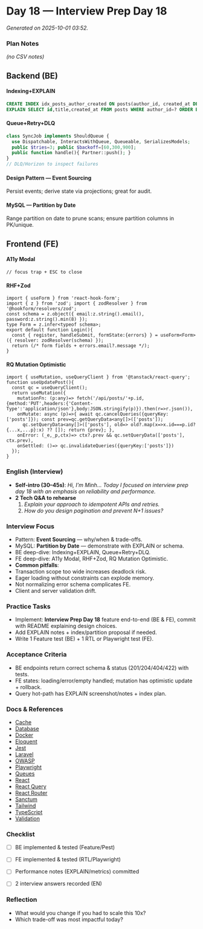 # Day 18 — Interview Prep Day 18

_Generated on 2025-10-01 03:52._

### Plan Notes
_(no CSV notes)_

## Backend (BE)

#### Indexing+EXPLAIN
```sql
CREATE INDEX idx_posts_author_created ON posts(author_id, created_at DESC);
EXPLAIN SELECT id,title,created_at FROM posts WHERE author_id=? ORDER BY created_at DESC LIMIT 20;
```

#### Queue+Retry+DLQ
```php
class SyncJob implements ShouldQueue {
  use Dispatchable, InteractsWithQueue, Queueable, SerializesModels;
  public $tries=3; public $backoff=[60,300,900];
  public function handle(){ Partner::push(); }
}
// DLQ/Horizon to inspect failures
```

#### Design Pattern — Event Sourcing
Persist events; derive state via projections; great for audit.

#### MySQL — Partition by Date
Range partition on date to prune scans; ensure partition columns in PK/unique.

## Frontend (FE)

#### A11y Modal
```tsx
// focus trap + ESC to close
```

#### RHF+Zod
```tsx
import { useForm } from 'react-hook-form';
import { z } from 'zod'; import { zodResolver } from '@hookform/resolvers/zod';
const schema = z.object({ email:z.string().email(), password:z.string().min(8) });
type Form = z.infer<typeof schema>;
export default function Login(){
  const { register, handleSubmit, formState:{errors} } = useForm<Form>({ resolver: zodResolver(schema) });
  return (/* form fields + errors.email?.message */);
}
```

#### RQ Mutation Optimistic
```tsx
import { useMutation, useQueryClient } from '@tanstack/react-query';
function useUpdatePost(){
  const qc = useQueryClient();
  return useMutation({
    mutationFn: (p:any)=> fetch('/api/posts/'+p.id,{method:'PUT',headers:{'Content-Type':'application/json'},body:JSON.stringify(p)}).then(r=>r.json()),
    onMutate: async (p)=>{ await qc.cancelQueries({queryKey:['posts']}); const prev=qc.getQueryData<any[]>(['posts']);
      qc.setQueryData<any[]>(['posts'], old=> old?.map(x=>x.id===p.id?{...x,...p}:x) ?? []); return {prev}; },
    onError: (_e,_p,ctx)=> ctx?.prev && qc.setQueryData(['posts'], ctx.prev),
    onSettled: ()=> qc.invalidateQueries({queryKey:['posts']})
  });
}
```

### English (Interview)
- **Self-intro (30–45s)**: *Hi, I'm Minh… Today I focused on interview prep day 18 with an emphasis on reliability and performance.*
- **2 Tech Q&A to rehearse**
  1) *Explain your approach to idempotent APIs and retries.*
  2) *How do you design pagination and prevent N+1 issues?*


### Interview Focus
- Pattern: **Event Sourcing** — why/when & trade-offs.
- MySQL: **Partition by Date** — demonstrate with EXPLAIN or schema.
- BE deep-dive: Indexing+EXPLAIN, Queue+Retry+DLQ.
- FE deep-dive: A11y Modal, RHF+Zod, RQ Mutation Optimistic.
- **Common pitfalls**:
- Transaction scope too wide increases deadlock risk.
- Eager loading without constraints can explode memory.
- Not normalizing error schema complicates FE.
- Client and server validation drift.


### Practice Tasks
- Implement: **Interview Prep Day 18** feature end-to-end (BE & FE), commit with README explaining design choices.
- Add EXPLAIN notes + index/partition proposal if needed.
- Write 1 Feature test (BE) + 1 RTL or Playwright test (FE).


### Acceptance Criteria
- BE endpoints return correct schema & status (201/204/404/422) with tests.
- FE states: loading/error/empty handled; mutation has optimistic update + rollback.
- Query hot-path has EXPLAIN screenshot/notes + index plan.


### Docs & References
- [Cache](https://laravel.com/docs/cache)
- [Database](https://dev.mysql.com/doc/)
- [Docker](https://docs.docker.com/)
- [Eloquent](https://laravel.com/docs/eloquent)
- [Jest](https://jestjs.io/docs/getting-started)
- [Laravel](https://laravel.com/docs)
- [OWASP](https://owasp.org/www-project-top-ten/)
- [Playwright](https://playwright.dev/docs/intro)
- [Queues](https://laravel.com/docs/queues)
- [React](https://react.dev/learn)
- [React Query](https://tanstack.com/query/latest)
- [React Router](https://reactrouter.com/en/main)
- [Sanctum](https://laravel.com/docs/sanctum)
- [Tailwind](https://tailwindcss.com/docs)
- [TypeScript](https://www.typescriptlang.org/docs/)
- [Validation](https://laravel.com/docs/validation)

### Checklist
- [ ] BE implemented & tested (Feature/Pest)
- [ ] FE implemented & tested (RTL/Playwright)
- [ ] Performance notes (EXPLAIN/metrics) committed
- [ ] 2 interview answers recorded (EN)


### Reflection
- What would you change if you had to scale this 10x?
- Which trade-off was most impactful today?